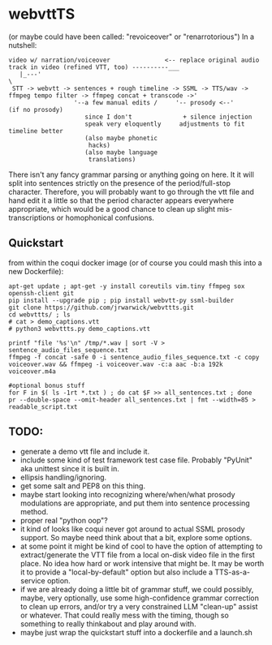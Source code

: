 # webvttTS
(or maybe could have been called: "revoiceover" or "renarrotorious")
In a nutshell: 
```
video w/ narration/voiceover               <-- replace original audio track in video (refined VTT, too) ----------___
   |_---'                                                                                                            \
 STT -> webvtt -> sentences + rough timeline -> SSML -> TTS/wav -> ffmpeg tempo filter -> ffmpeg concat + transcode ->' 
                  '--a few manual edits /     '-- prosody <--'         (if no prosody)
                     since I don't              + silence injection
                     speak very eloquently     adjustments to fit timeline better
                     (also maybe phonetic
                      hacks)
                     (also maybe language
                      translations)
```

There isn't any fancy grammar parsing or anything going on here. It it will split into sentences strictly on the presence of the period/full-stop character.
Therefore, you will probably want to go through the vtt file and hand edit it a little so that the period character appears everywhere appropriate, which would be a good chance to clean up slight mis-transcriptions or homophonical confusions.


## Quickstart 
from within the coqui docker image (or of course you could mash this into a new Dockerfile):
```
apt-get update ; apt-get -y install coreutils vim.tiny ffmpeg sox openssh-client git
pip install --upgrade pip ; pip install webvtt-py ssml-builder
git clone https://github.com/jrwarwick/webvttts.git
cd webvttts/ ; ls
# cat > demo_captions.vtt
# python3 webvttts.py demo_captions.vtt

printf "file '%s'\n" /tmp/*.wav | sort -V > sentence_audio_files_sequence.txt 
ffmpeg -f concat -safe 0 -i sentence_audio_files_sequence.txt -c copy voiceover.wav && ffmpeg -i voiceover.wav -c:a aac -b:a 192k voiceover.m4a

#optional bonus stuff
for F in $( ls -1rt *.txt ) ; do cat $F >> all_sentences.txt ; done
pr --double-space --omit-header all_sentences.txt | fmt --width=85 > readable_script.txt

```


## TODO:
 - generate a demo vtt file and include it.
 - include some kind of test framework test case file. Probably "PyUnit" aka unittest since it is built in.
 - ellipsis handling/ignoring.
 - get some salt and PEP8 on this thing.
 - maybe start looking into recognizing where/when/what prosody modulations are appropriate, and put them into sentence processing method.
 - proper real "python oop"?
 - it kind of looks like coqui never got around to actual SSML prosody support. So maybe need think about that a bit, explore some options.
 - at some point it might be kind of cool to have the option of attempting to extract/generate the VTT file from a local on-disk video file in the first place. No idea how hard or work intensive that might be. It may be worth it to provide a "local-by-default" option but also include a TTS-as-a-service option.
 - if we are already doing a little bit of grammar stuff, we could possibly, maybe, very optionally, use some high-confidence grammar correction to clean up errors, and/or try a very constrained LLM "clean-up" assist or whatever. That could really mess with the timing, though so something to really thinkabout and play around with.
 - maybe just wrap the quickstart stuff into a dockerfile and a launch.sh

